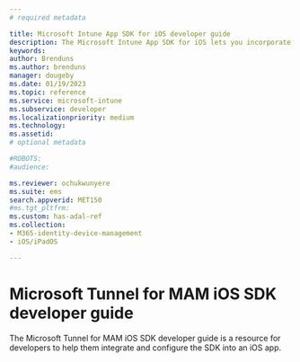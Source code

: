 ```yaml
---
# required metadata

title: Microsoft Intune App SDK for iOS developer guide 
description: The Microsoft Intune App SDK for iOS lets you incorporate Intune app protection policies (also known as APP or MAM policies) into your native iOS app.
keywords:
author: Brenduns
ms.author: brenduns
manager: dougeby
ms.date: 01/19/2023
ms.topic: reference
ms.service: microsoft-intune
ms.subservice: developer
ms.localizationpriority: medium
ms.technology:
ms.assetid:  
# optional metadata

#ROBOTS:
#audience:

ms.reviewer: ochukwunyere
ms.suite: ems
search.appverid: MET150
#ms.tgt_pltfrm:
ms.custom: has-adal-ref
ms.collection:
- M365-identity-device-management
- iOS/iPadOS

---
```


# Microsoft Tunnel for MAM iOS SDK developer guide

The Microsoft Tunnel for MAM iOS SDK developer guide is a resource for developers to help them integrate and configure the SDK into an iOS app.